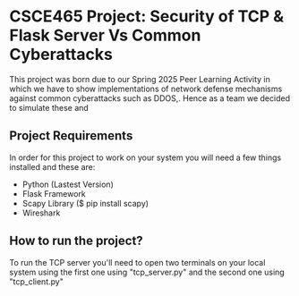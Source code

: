 # CSCE465 Project: Security of TCP & Flask Server Vs Common Cyberattacks

This project was born due to our Spring 2025 Peer Learning Activity in which we have to show implementations of network defense mechanisms against common cyberattacks such as DDOS,. Hence as a team we decided to simulate these and 

## Project Requirements

In order for this project to work on your system you will need a few things installed and these are:

- Python (Lastest Version)
- Flask Framework 
- Scapy Library ($ pip install scapy)
- Wireshark

## How to run the project?

To run the TCP server you'll need to open two terminals on your local system using the first one  using "tcp_server.py" and the second one using "tcp_client.py"
